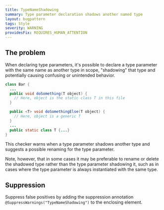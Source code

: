 ```yaml
---
title: TypeNameShadowing
summary: Type parameter declaration shadows another named type
layout: bugpattern
tags: Style
severity: WARNING
providesFix: REQUIRES_HUMAN_ATTENTION
---
```


<!--
*** AUTO-GENERATED, DO NOT MODIFY ***
To make changes, edit the @BugPattern annotation or the explanation in docs/bugpattern.
-->

## The problem
When declaring type parameters, it's possible to declare a type parameter with
the same name as another type in scope, "shadowing" that type and potentially
causing confusing or unintended behavior.

```java
class Bar {
  ...
  public void doSomething(T object) {
    // Here, object is the static class T in this file
  }

  public <T> void doSomethingElse(T object) {
    // Here, object is a generic T
  }
  ...
  public static class T {...}
}
```

This checker warns when a type parameter shadows another type and suggests a
possible renaming for the type parameter.

Note, however, that in some cases it may be preferable to rename or delete the
shadowed type rather than the type parameter shadowing it, such as in cases
where the type parameter is always instantiated with the same type.

## Suppression
Suppress false positives by adding the suppression annotation `@SuppressWarnings("TypeNameShadowing")` to the enclosing element.
